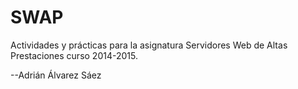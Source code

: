 # SWAP
Actividades y prácticas para la asignatura Servidores Web de Altas Prestaciones curso 2014-2015.

--Adrián Álvarez Sáez
